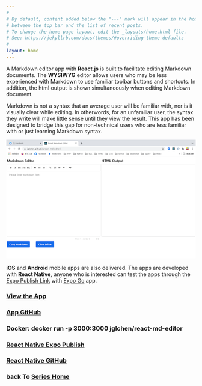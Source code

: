 ```yaml
---
#
# By default, content added below the "---" mark will appear in the home page
# between the top bar and the list of recent posts.
# To change the home page layout, edit the _layouts/home.html file.
# See: https://jekyllrb.com/docs/themes/#overriding-theme-defaults
#
layout: home
---
```


A Markdown editor app with **React.js** is built to facilitate editing Markdown documents. The **WYSIWYG** editor allows users who may be less experienced with Markdown to use familiar toolbar buttons and shortcuts. In addition, the html output is shown simultaneously when editing Markdown document.

Markdown is not a syntax that an average user will be familiar with, nor is it visually clear while editing. In otherwords, for an unfamiliar user, the syntax they write will make little sense until they view the result. This app has been designed to bridge this gap for non-technical users who are less familiar with or just learning Markdown syntax.

[![react-md-editor-screenshot](/images/react-md-editor-screenshot.png)](https://react-md-editor-rho.vercel.app)

**iOS** and **Android** mobile apps are also delivered. The apps are developed with **React Native**, anyone who is interested can test the apps through the [Expo Publish Link](https://expo.dev/@jglchen/md-editor) with [Expo Go](https://expo.dev/client) app.


### [View the App](https://react-md-editor-rho.vercel.app)
### [App GitHub](https://github.com/jglchen/react-md-editor)
### Docker: docker run -p 3000:3000 jglchen/react-md-editor
### [React Native Expo Publish](https://expo.dev/@jglchen/md-editor)
### [React Native GitHub](https://github.com/jglchen/react-native-md-editor)
### back To [Series Home](https://jglchen.github.io/)
